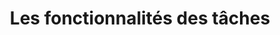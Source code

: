 ---
title: Les fonctionnalités des tâches
sidebar_position: 3
Theme: task 
Icon: fa fa-tasks
Description : Ce module vous permettra de découvrir les fonctionnalités de la tâche.
StartPage : getting-started
Duration : 30m
visible : false
---